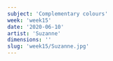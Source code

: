 ```yaml
---
subject: 'Complementary colours'
week: 'week15'
date: '2020-06-10'
artist: 'Suzanne'
dimensions: ''
slug: 'week15/Suzanne.jpg'
---
```

